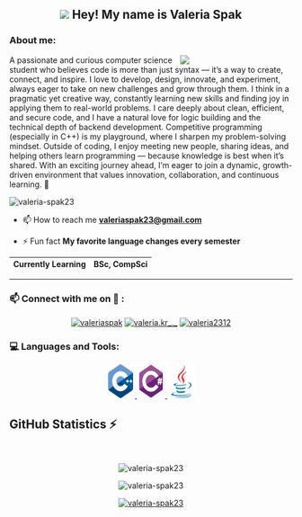 <h2> <p align="center"><img src="https://emojis.slackmojis.com/emojis/images/1588315024/8823/hyperkitty.gif?1588315024" width="30" /> Hey! My name is Valeria Spak </h1>
<h3 align="left">About me: </h3>
<img align='right' src='https://user-images.githubusercontent.com/5713670/87202985-820dcb80-c2b6-11ea-9f56-7ec461c497c3.gif' width='200'>
<!-- <img alt="Coding" style="border-radius:20px;" src="./myAssets/github-banner.jpeg"> -->

<p style="margin-top: 6px; line-height:26x; font-size:16spx;">
	A passionate and curious computer science student who believes code is more than just syntax — it’s a way to create, connect, and inspire. I love to develop, design, innovate, and experiment, always eager to take on new challenges and grow through them. I think in a pragmatic yet creative way, constantly learning new skills and finding joy in applying them to real-world problems. I care deeply about clean, efficient, and secure code, and I have a natural love for logic building and the technical depth of backend development. Competitive programming (especially in C++) is my playground, where I sharpen my problem-solving mindset. Outside of coding, I enjoy meeting new people, sharing ideas, and helping others learn programming — because knowledge is best when it’s shared. With an exciting journey ahead, I’m eager to join a dynamic, growth-driven environment that values innovation, collaboration, and continuous learning. 🌟</p>

<p align="left"> <img src="https://komarev.com/ghpvc/?username=valeria-spak23&label=Profile%20views&color=0e75b6&style=flat" alt="valeria-spak23" /> </p>

- 📫 How to reach me **valeriaspak23@gmail.com**

- ⚡ Fun fact **My favorite language changes every semester**

| Currently Learning | BSc, CompSci |
| ------------------ | ----------- |

<hr>
<h3 align="left">📫 Connect with me on 🔗 :</h3>
<p align="center">
<a href="https://linkedin.com/in/valeriaspak" target="blank"><img align="center" src="https://raw.githubusercontent.com/rahuldkjain/github-profile-readme-generator/master/src/images/icons/Social/linked-in-alt.svg" alt="valeriaspak" height="40" width="50" /></a>
<a href="https://instagram.com/valeria.kr_._" target="blank"><img align="center" src="https://raw.githubusercontent.com/rahuldkjain/github-profile-readme-generator/master/src/images/icons/Social/instagram.svg" alt="valeria.kr_._" height="40" width="50" /></a>
<a href="https://www.leetcode.com/valeria2312" target="blank"><img align="center" src="https://raw.githubusercontent.com/rahuldkjain/github-profile-readme-generator/master/src/images/icons/Social/leet-code.svg" alt="valeria2312" height="40" width="50" /></a>
</p>

<h3 align="left">💻 Languages and Tools:</h3>
<p align="center">
<a href="https://www.w3schools.com/cpp/" target="_blank" rel="noreferrer"> <img src="https://raw.githubusercontent.com/devicons/devicon/master/icons/cplusplus/cplusplus-original.svg" alt="cplusplus" width="50" height="60"/> </a> <a href="https://www.w3schools.com/cs/" target="_blank" rel="noreferrer"> <img src="https://raw.githubusercontent.com/devicons/devicon/master/icons/csharp/csharp-original.svg" alt="csharp" width="50" height="60"/> </a> <a href="https://www.java.com" target="_blank" rel="noreferrer"> <img src="https://raw.githubusercontent.com/devicons/devicon/master/icons/java/java-original.svg" alt="java" width="50" height="60"/> </a> </p>


<h2> GitHub Statistics ⚡ </h2>
<br>
<p align="center">
  <img src="https://github-readme-stats.vercel.app/api/top-langs?username=valeria-spak23&show_icons=true&locale=en&layout=compact" alt="valeria-spak23" />
</p>

<p align="center">
  <img src="https://github-readme-streak-stats.herokuapp.com/?user=valeria-spak23&" alt="valeria-spak23" />
</p>

<p align="center">
  <a href="https://github.com/ryo-ma/github-profile-trophy">
    <img src="https://github-profile-trophy.vercel.app/?username=valeria-spak23" alt="valeria-spak23" />
  </a>
</p>


